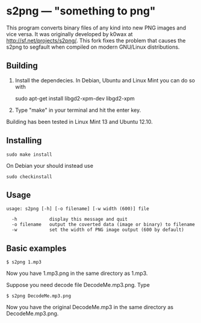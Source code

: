 s2png — "something to png"
==========================

This program converts binary files of any kind into new PNG images and vice versa. It was originally developed by k0wax at http://sf.net/projects/s2png/. This fork fixes the problem that causes the s2png to segfault when compiled on modern GNU/Linux distributions.

Building
--------

1. Install the dependecies. In Debian, Ubuntu and Linux Mint you can do so with
  
    sudo apt-get install libgd2-xpm-dev libgd2-xpm

2. Type "make" in your terminal and hit the enter key.

Building has been tested in Linux Mint 13 and Ubuntu 12.10.

Installing
----------

    sudo make install
    
On Debian your should instead use

    sudo checkinstall

Usage
-----

    usage: s2png [-h] [-o filename] [-w width (600)] file 
        
      -h            display this message and quit
      -o filename   output the coverted data (image or binary) to filename
      -w            set the width of PNG image output (600 by default)

Basic examples
--------------

    $ s2png 1.mp3
   
Now you have 1.mp3.png in the same directory as 1.mp3.

Suppose you need decode file DecodeMe.mp3.png. Type

    $ s2png DecodeMe.mp3.png

Now you have the original DecodeMe.mp3 in the same directory as DecodeMe.mp3.png.

